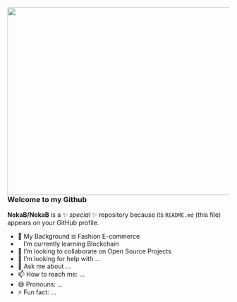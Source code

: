 <img align="right" width="640" height="427" src="https://cdn.pixabay.com/photo/2020/05/21/11/13/shopping-5200288_960_720.jpg">

### Welcome to my Github


**NekaB/NekaB** is a ✨ _special_ ✨ repository because its `README.md` (this file) appears on your GitHub profile.


- 💖 My Background is Fashion E-commerce
- <img align="left" width="10" height="10" src="https://emoji.gg/assets/emoji/9037-arrow-pink.gif"> I’m currently learning Blockchain 
- 👯 I’m looking to collaborate on Open Source Projects
- 🤔 I’m looking for help with ...
- 💬 Ask me about ...
- 📫 How to reach me: ...
- 😄 Pronouns: ...
- ⚡ Fun fact: ...
